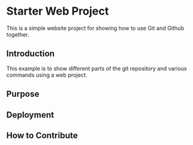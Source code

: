 # Starter Web Project

This is a simple website project for showing how to use Git and Github together. 

## Introduction

This example is to show different parts of the git repository and various commands using a web project.

## Purpose

## Deployment

## How to Contribute